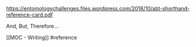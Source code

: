 https://entomologychallenges.files.wordpress.com/2018/10/abt-shorthand-reference-card.pdf

And, But, Therefore...

[[MOC - Writing]]  #reference